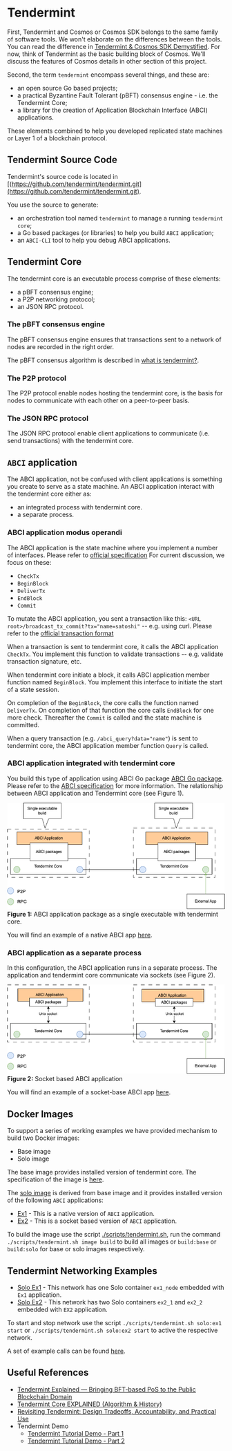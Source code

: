 # Tendermint

First, Tendermint and Cosmos or Cosmos SDK belongs to the same family of software tools. We won't elaborate on the differences between the tools. You can read the difference in [Tendermint & Cosmos SDK Demystified](https://medium.com/coinmonks/tendermint-cosmos-sdk-demystified-47385cf77cf6). For now, think of Tendermint as the basic building block of Cosmos. We'll discuss the features of Cosmos details in other section of this project.

Second, the term `tendermint` encompass several things, and these are:

* an open source Go based projects;
* a practical Byzantine Fault Tolerant (pBFT) consensus engine - i.e. the Tendermint Core;
* a library for the creation of Application Blockchain Interface (ABCI) applications.

These elements combined to help you developed replicated state machines or Layer 1 of a blockchain protocol.

## Tendermint Source Code

Tendermint's source code is located in [(https://github.com/tendermint/tendermint.git](https://github.com/tendermint/tendermint.git).

You use the source to generate:

* an orchestration tool named `tendermint` to manage a running `tendermint core`;
* a Go based packages (or libraries) to help you build `ABCI` application;
* an `ABCI-CLI` tool to help you debug ABCI applications.

## Tendermint Core

The tendermint core is an executable process comprise of these elements:

* a pBFT consensus engine;
* a P2P networking protocol;
* an JSON RPC protocol.

### The pBFT consensus engine

The pBFT consensus engine ensures that transactions sent to a network of nodes are recorded in the right order. 

The pBFT consensus algorithm is described in [what is tendermint?](https://docs.tendermint.com/v0.34/introduction/what-is-tendermint.html).

### The P2P protocol

The P2P protocol enable nodes hosting the tendermint core, is the basis for nodes to communicate with each other on a peer-to-peer basis.

### The JSON RPC protocol

The JSON RPC protocol enable client applications to communicate (i.e. send transactions) with the tendermint core.

## `ABCI` application

The ABCI application, not be confused with client applications is something you create to serve as a state machine. An ABCI application interact with the tendermint core either as:

* an integrated process with tendermint core.
* a separate process.

### ABCI application modus operandi

The ABCI application is the state machine where you implement a number of interfaces. Please refer to [official specification](https://github.com/tendermint/spec/tree/95cf253b6df623066ff7cd4074a94e7a3f147c7a/spec/abci) For current discussion, we focus on these:

* `CheckTx`
* `BeginBlock`
* `DeliverTx`
* `EndBlock`
* `Commit`

To mutate the ABCI application, you sent a transaction like this: `<URL root>/broadcast_tx_commit?tx="name=satoshi"` -- e.g. using curl. Please refer to the [official transaction format](https://docs.tendermint.com/v0.34/rpc/)

When a transaction is sent to tendermint core, it calls the ABCI application `CheckTx`. You implement this function to validate transactions -- e.g. validate transaction signature, etc.

When tendermint core initiate a block, it calls ABCI application member function named `BeginBlock`. You implement this interface to initiate the start of a state session. 

On completion of the `BeginBlock`, the core calls the function named `DeliverTx`. On completion of that function the core calls `EndBlock` for one more check. Thereafter the `Commit` is called and the state machine is committed. 

When a query transaction (e.g. `/abci_query?data="name"`) is sent to tendermint core, the ABCI application member function `Query` is called.

### ABCI application integrated with tendermint core

You build this type of application using ABCI Go package [ABCI Go package](https://github.com/tendermint/tendermint/tree/v0.34.x/abci). Please refer to the [ABCI specification](https://github.com/tendermint/tendermint/tree/v0.34.x/spec/abci) for more information. The relationship between ABCI application and Tendermint core (see Figure 1).

![Figure 1](../assets/img/tmint-native-abci.png)</br>
<b>Figure 1:</b> ABCI application package as a single executable with tendermint core.

You will find an example of a native ABCI app [here](../cmd/tmint/ex1/main.go).

### ABCI application as a separate process

In this configuration, the ABCI application runs in a separate process. The application and tendermint core communicate via sockets (see Figure 2).

![Figure 2](../assets/img/tmint-socket-abci.png)</br>
<b>Figure 2:</b> Socket based ABCI application

You will find an example of a socket-base ABCI app [here](../cmd/tmint/ex2/main.go).

## Docker Images

To support a series of working examples we have provided mechanism to build two Docker images:

* Base image
* Solo image

The base image provides installed version of tendermint core. The specification of the image is [here](../build/tmint/base.dockerfile).

The [solo image](../build/tmint/solo.dockerfile) is derived from base image and it provides installed version of the following `ABCI` applications:

* [Ex1](../cmd/tmint/ex1/main.go) - This is a native version of `ABCI` application.
* [Ex2](../cmd/tmint/ex2/main.go) - This is a socket based version of `ABCI` application.

To build the image use the script [./scripts/tendermint.sh](../scripts/tendermint.sh), run the command `./scripts/tendermint.sh image build` to build all images or `build:base` or `build:solo` for base or solo images respectively. 

## Tendermint Networking Examples

* [Solo Ex1](../deployments/tmint/solo_ex1.yml) - This network has one Solo container `ex1_node` embedded with `Ex1` application.
* [Solo Ex2](../deployments/tmint/solo_ex2.yml) - This network has two Solo containers `ex2_1` and `ex2_2` embedded with `EX2` application.

To start and stop network use the script `./scripts/tendermint.sh solo:ex1 start` or `./scripts/tendermint.sh solo:ex2 start` to active the respective network. 

A set of example calls can be found [here](../examples/tmint/curl/txn.sh).

## Useful References

* [Tendermint Explained — Bringing BFT-based PoS to the Public Blockchain Domain](https://blog.cosmos.network/tendermint-explained-bringing-bft-based-pos-to-the-public-blockchain-domain-f22e274a0fdb)
* [Tendermint Core EXPLAINED (Algorithm & History)](https://www.youtube.com/watch?v=kTczTT9DlP8)
* [Revisiting Tendermint: Design Tradeoffs, Accountability, and Practical Use](https://www.youtube.com/watch?v=UCuNBukWfAM)
* Tendermint Demo
    * [Tendermint Tutorial Demo - Part 1](https://www.youtube.com/watch?v=pVMFMiZGunw)
    * [Tendermint Tutorial Demo - Part 2](https://www.youtube.com/watch?v=wko5DPM-9Gs)